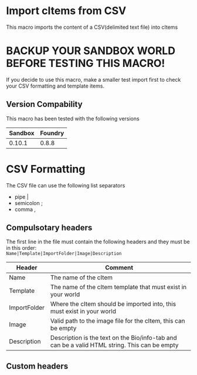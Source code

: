 # Import cItems from CSV
This macro imports the content of a CSV(delimited text file) into cItems


# BACKUP YOUR SANDBOX WORLD BEFORE TESTING THIS MACRO!
If you decide to use this macro, make a smaller test import first to check your CSV formatting and template items.

## Version Compability
This macro has been tested with the following versions

Sandbox  | Foundry
-------  | ----------
0.10.1   | 0.8.8


# CSV Formatting
The CSV file can use the following list separators
* pipe |
* semicolon ;
* comma ,

## Compulsotary headers
The first line in the file must contain the following headers  and they must be in this order:  
```Name|Template|ImportFolder|Image|Description```

Header|Comment
------|-------
Name|The name of the cItem
Template|The name of the cItem template that must exist in your world
ImportFolder|Where the cItem should be imported into, this must exist in your world
Image|Valid path to the image file for the cItem, this can be empty
Description|Description is the text on the Bio/info-tab and can be a valid HTML string. This can be empty

## Custom headers

